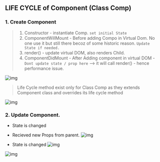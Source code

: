 ## LIFE CYCLE of Component (Class Comp)

### 1. Create Component
> 1. Constructor - instantiate Comp. `set initial State` 
> 2. ComponentWillMount - Before adding Compo in Virtual Dom. No one use it but still there becoz of some historic reason. `Update State if needed.`
> 3. render() - update virtual DOM, also renders Child.
> 4. ComponentDidMount - After Adding component in virtual DOM - `Dont update state / prop here` --> it will call render() - hence performance issue.

![img](https://onedrive.live.com/?authkey=%21AO0NmF4ZbZbnTSE&cid=4A629DADD0936F0A&id=4A629DADD0936F0A%215355&parId=4A629DADD0936F0A%215353&o=OneUp)

> Life Cycle method exist only for Class Comp as they extends Component class and overrides its life cycle method

![img](https://onedrive.live.com/?cid=4A629DADD0936F0A&id=4A629DADD0936F0A%215359&parId=4A629DADD0936F0A%215353&o=OneUp)

### 2. Update Component. 
- State is changed
- Recieved new Props from parent.
![img](https://onedrive.live.com/?cid=4A629DADD0936F0A&id=4A629DADD0936F0A%215361&parId=4A629DADD0936F0A%215353&o=OneUp)

- State is changed
![img](https://onedrive.live.com/?cid=4A629DADD0936F0A&id=4A629DADD0936F0A%215364&parId=4A629DADD0936F0A%215353&o=OneUp)

![img]()